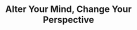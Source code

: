 ---
layout: post
type: episode
title: Alter Your Mind, Change Your Perspective
epnumber: 14
section: 0
description: Mr. INTP and I discuss biological and philosophical views of epistemology and personal identity. What can I truly know for certain? How do my beliefs and my biology confine my sense of identity? How can they be changed to expand my view of the world and myself?
image: /images/banners/ep14banner.jpg
audio: s1!6b27a
video: MQni7kCLUcQ
transcript: 0
speakers: [Mr. INTP, William Blacoe]
categories: [identity, epistemology, perception]
tags: []
comments: true
---